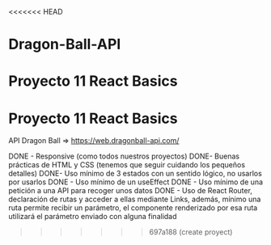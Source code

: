 <<<<<<< HEAD
# Dragon-Ball-API
Proyecto 11 React Basics
=======
# Proyecto 11 React Basics

API Dragon Ball => https://web.dragonball-api.com/

DONE - Responsive (como todos nuestros proyectos)
DONE- Buenas prácticas de HTML y CSS (tenemos que seguir cuidando los pequeños detalles)
DONE- Uso mínimo de 3 estados con un sentido lógico, no usarlos por usarlos
DONE - Uso mínimo de un useEffect
DONE - Uso mínimo de una petición a una API para recoger unos datos
DONE - Uso de React Router, declaración de rutas y acceder a ellas mediante Links, además, mínimo una ruta permite recibir un parámetro, el componente renderizado por esa ruta utilizará el parámetro enviado con alguna finalidad
>>>>>>> 697a188 (create proyect)
